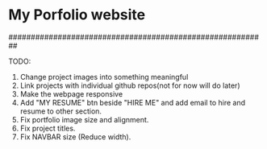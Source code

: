 # My Porfolio website


########################################################## <br>

TODO:<br>
  1. Change project images into something meaningful<br>
  2. Link projects with individual github repos(not for now will do later) <br>
  3. Make the webpage responsive
  4. Add "MY RESUME" btn beside "HIRE ME" and add email to hire and resume to other section.
  5. Fix portfolio image size and alignment.
  6. Fix project titles.
  7. Fix NAVBAR size (Reduce width).


